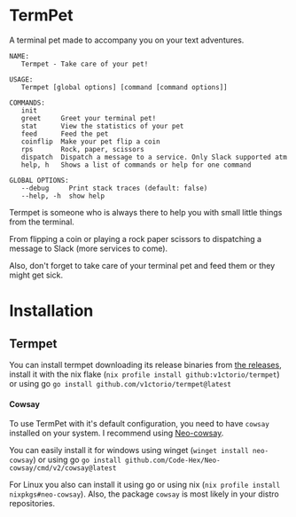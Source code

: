# TermPet

A terminal pet made to accompany you on your text adventures.

```
NAME:
   Termpet - Take care of your pet!

USAGE:
   Termpet [global options] [command [command options]]

COMMANDS:
   init
   greet     Greet your terminal pet!
   stat      View the statistics of your pet
   feed      Feed the pet
   coinflip  Make your pet flip a coin
   rps       Rock, paper, scissors
   dispatch  Dispatch a message to a service. Only Slack supported atm
   help, h   Shows a list of commands or help for one command

GLOBAL OPTIONS:
   --debug     Print stack traces (default: false)
   --help, -h  show help
```

Termpet is someone who is always there to help you with small little things from the terminal.

From flipping a coin or playing a rock paper scissors to dispatching a message to Slack (more services to come).

Also, don't forget to take care of your terminal pet and feed them or they might get sick.



# Installation
## Termpet
You can install termpet downloading its release binaries from [the releases](https://github.com/v1ctorio/termpet/releases/latest), install it with the nix flake (`nix profile install github:v1ctorio/termpet`) or using go `go install github.com/v1ctorio/termpet@latest`
#### Cowsay
To use TermPet with it's default configuration, you need to have `cowsay` installed on your system. I recommend using [Neo-cowsay](https://github.com/Code-Hex/Neo-cowsay).

You can easily install it for windows using winget (`winget install neo-cowsay`) or using go `go install github.com/Code-Hex/Neo-cowsay/cmd/v2/cowsay@latest`

For Linux you also can install it using go or using nix (`nix profile install nixpkgs#neo-cowsay`). Also, the package `cowsay` is most likely in your distro repositories.



